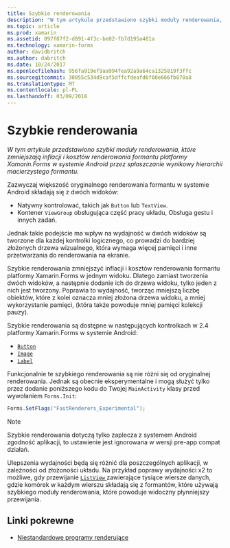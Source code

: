 ```yaml
---
title: Szybkie renderowania
description: "W tym artykule przedstawiono szybki moduły renderowania, które zmniejszają inflacji i kosztów renderowania formantu platformy Xamarin.Forms w systemie Android przez spłaszczanie wynikowy hierarchii macierzystego formantu."
ms.topic: article
ms.prod: xamarin
ms.assetid: 097f87f2-d891-4f3c-be02-fb7d195a481a
ms.technology: xamarin-forms
author: davidbritch
ms.author: dabritch
ms.date: 10/24/2017
ms.openlocfilehash: 956fa919ef9aa994fea92a9a64ca1325819f3ffc
ms.sourcegitcommit: 30055c534d9caf5dffcfdeafd6f08e666fb870a8
ms.translationtype: MT
ms.contentlocale: pl-PL
ms.lasthandoff: 03/09/2018
---
```

# <a name="fast-renderers"></a>Szybkie renderowania

_W tym artykule przedstawiono szybki moduły renderowania, które zmniejszają inflacji i kosztów renderowania formantu platformy Xamarin.Forms w systemie Android przez spłaszczanie wynikowy hierarchii macierzystego formantu._

Zazwyczaj większość oryginalnego renderowania formantu w systemie Android składają się z dwóch widoków:

- Natywny kontrolować, takich jak `Button` lub `TextView`.
- Kontener `ViewGroup` obsługująca część pracy układu, Obsługa gestu i innych zadań.

Jednak takie podejście ma wpływ na wydajność w dwóch widoków są tworzone dla każdej kontrolki logicznego, co prowadzi do bardziej złożonych drzewa wizualnego, która wymaga więcej pamięci i inne przetwarzania do renderowania na ekranie.

Szybkie renderowania zmniejszyć inflacji i kosztów renderowania formantu platformy Xamarin.Forms w jednym widoku. Dlatego zamiast tworzenia dwóch widoków, a następnie dodanie ich do drzewa widoku, tylko jeden z nich jest tworzony. Poprawia to wydajność, tworząc mniejszą liczbę obiektów, które z kolei oznacza mniej złożona drzewa widoku, a mniej wykorzystanie pamięci, (która także powoduje mniej pamięci kolekcji pauzy).

Szybkie renderowania są dostępne w następujących kontrolkach w 2.4 platformy Xamarin.Forms w systemie Android:

- [`Button`](https://developer.xamarin.com/api/type/Xamarin.Forms.Button/)
- [`Image`](https://developer.xamarin.com/api/type/Xamarin.Forms.Image/)
- [`Label`](https://developer.xamarin.com/api/type/Xamarin.Forms.Label/)

Funkcjonalnie te szybkiego renderowania są nie różni się od oryginalnej renderowania. Jednak są obecnie eksperymentalne i mogą służyć tylko przez dodanie poniższego kodu do Twojej `MainActivity` klasy przed wywołaniem `Forms.Init`:

```csharp
Forms.SetFlags("FastRenderers_Experimental");
```

> [!NOTE]
> Szybkie renderowania dotyczą tylko zaplecza z systemem Android zgodność aplikacji, to ustawienie jest ignorowana w wersji pre-app compat działań.

Ulepszenia wydajności będą się różnić dla poszczególnych aplikacji, w zależności od złożoności układu. Na przykład poprawy wydajności x2 to możliwe, gdy przewijanie [ `ListView` ](https://developer.xamarin.com/api/type/Xamarin.Forms.ListView/) zawierające tysiące wiersze danych, gdzie komórek w każdym wierszu składają się z formantów, które używają szybkiego moduły renderowania, które powoduje widoczny płynniejszy przewijania.


## <a name="related-links"></a>Linki pokrewne

- [Niestandardowe programy renderujące](~/xamarin-forms/app-fundamentals/custom-renderer/index.md)
